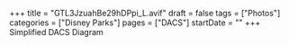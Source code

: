 +++
title = "GTL3JzuahBe29hDPpi_L.avif"
draft = false
tags = ["Photos"]
categories = ["Disney Parks"]
pages = ["DACS"]
startDate = ""
+++
Simplified DACS Diagram
